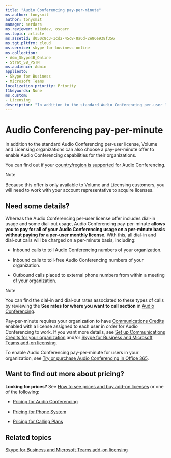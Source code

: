 ```yaml
---
title: "Audio Conferencing pay-per-minute"
ms.author: tonysmit
author: tonysmit
manager: serdars
ms.reviewer: mikedav, oscarr
ms.topic: article
ms.assetid: d050c8c3-1cd2-45c8-8a6d-2e86e938f356
ms.tgt.pltfrm: cloud
ms.service: skype-for-business-online
ms.collection: 
- Adm_Skype4B_Online
- Strat_SB_PSTN
ms.audience: Admin
appliesto:
- Skype for Business 
- Microsoft Teams
localization_priority: Priority
f1keywords: None
ms.custom:
- Licensing
description: "In addition to the standard Audio Conferencing per-user license, Volume and Licensing organizations can also choose a pay-per-minute offer to enable Audio Conferencing capabilities for their organizations."
---
```


# Audio Conferencing pay-per-minute

In addition to the standard Audio Conferencing per-user license, Volume and Licensing organizations can also choose a pay-per-minute offer to enable Audio Conferencing capabilities for their organizations.
  

You can find out if your [country/region is supported](../country-and-region-availability-for-audio-conferencing-and-calling-plans/country-and-region-availability-for-audio-conferencing-and-calling-plans.md) for Audio Conferencing.

  
> [!NOTE]
> Because this offer is only available to Volume and Licensing customers, you will need to work with your account representative to acquire licenses. 
  
## Need some details?

Whereas the Audio Conferencing per-user license offer includes dial-in usage and some dial-out usage, Audio Conferencing pay-per-minute **allows you to pay for all of your Audio Conferencing usage on a per-minute basis without paying for a per-user monthly license**. With this, all dial-in and dial-out calls will be charged on a per-minute basis, including:
  
- Inbound calls to toll Audio Conferencing numbers of your organization.
    
- Inbound calls to toll-free Audio Conferencing numbers of your organization.
    
- Outbound calls placed to external phone numbers from within a meeting of your organization.
    
> [!NOTE]
> You can find the dial-in and dial-out rates associated to these types of calls by reviewing the **See rates for where you want to call section** in [Audio Conferencing](https://products.office.com/en-us/skype-for-business/pstn-conferencing). 
  
Pay-per-minute requires your organization to have [Communications Credits](what-are-communications-credits.md) enabled with a license assigned to each user in order for Audio Conferencing to work. If you want more details, see [Set up Communications Credits for your organization](set-up-communications-credits-for-your-organization.md) and/or [Skype for Business and Microsoft Teams add-on licensing](skype-for-business-and-microsoft-teams-add-on-licensing.md).
  
To enable Audio Conferencing pay-per-minute for users in your organization, see [Try or purchase Audio Conferencing in Office 365](../audio-conferencing-in-office-365/try-or-purchase-audio-conferencing-in-office-365.md).
  
## Want to find out more about pricing?

 **Looking for prices?** See [How to see prices and buy add-on licenses](skype-for-business-and-microsoft-teams-add-on-licensing.md#bkmk_how) or one of the following:
  
- [Pricing for Audio Conferencing](https://products.office.com/en-us/skype-for-business/audio-conferencing#Requirements)
    
- [Pricing for Phone System](https://products.office.com/en-us/skype-for-business/phone-system#Requirements)
    
- [Pricing for Calling Plans](https://products.office.com/en-us/skype-for-business/pstn-calling-plans#requirements)
    
## Related topics
  
[Skype for Business and Microsoft Teams add-on licensing](skype-for-business-and-microsoft-teams-add-on-licensing.md)
  
  
 
